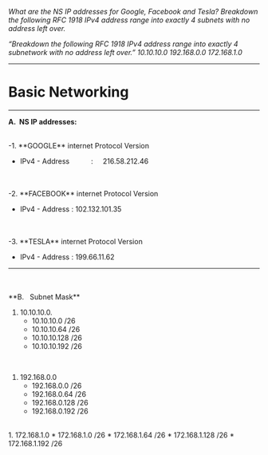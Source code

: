 *What are the NS IP addresses for Google, Facebook and Tesla? Breakdown the following RFC 1918 IPv4 address range into exactly 4 subnets with no address left over.*

*“Breakdown the following RFC 1918 IPv4 address range into exactly 4*
*subnetwork with no address left over.”*
*10.10.10.0*
*192.168.0.0*
*172.168.1.0*

- - -

# Basic Networking

- - -

**A.  NS IP addresses:**

<br>
-1. **GOOGLE**
internet Protocol Version

* IPv4 - Address           :     216.58.212.46

<br>
<br>
-2. **FACEBOOK**
internet Protocol Version

* IPv4 - Address : 102.132.101.35

<br>
<br>
-3. **TESLA**
internet Protocol Version

* IPv4 - Address : 199.66.11.62

- - -

<br>
<br>
**B.   Subnet Mask**

<br>

1. 10.10.10.0.
   * 10.10.10.0 /26
   * 10.10.10.64  /26
   * 10.10.10.128 /26
   * 10.10.10.192 /26
<br>

1. 192.168.0.0
   * 192.168.0.0  /26
   * 192.168.0.64  /26
   * 192.168.0.128  /26
   * 192.168.0.192  /26
<br>
1. 172.168.1.0
   * 172.168.1.0  /26
   * 172.168.1.64   /26
   * 172.168.1.128  /26
   * 172.168.1.192  /26